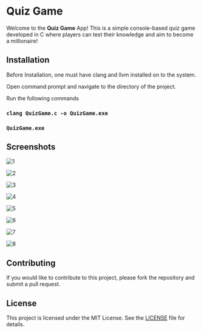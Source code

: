 # Quiz Game

Welcome to the **Quiz Game** App! This is a simple console-based quiz game developed in C where players can test their knowledge and aim to become a millionaire!

## Installation

Before Installation, one must have clang and llvm installed on to the system.  

Open command prompt and navigate to the directory of the project.  

Run the following commands  
### `clang QuizGame.c -o QuizGame.exe`

### `QuizGame.exe`

## Screenshots

![1](https://github.com/pillaiganeshmohan/Quiz-Game/assets/68379838/4cb5c509-1d50-4491-9af0-89e9daf44d37)

![2](https://github.com/pillaiganeshmohan/Quiz-Game/assets/68379838/0d8bb98c-3d56-42fe-8149-1691140fc7d9)

![3](https://github.com/pillaiganeshmohan/Quiz-Game/assets/68379838/8a13f8ef-fabe-49ac-8ca9-25c4c6a99208)

![4](https://github.com/pillaiganeshmohan/Quiz-Game/assets/68379838/305586f7-8ace-4e44-993c-0c66534259bd)

![5](https://github.com/pillaiganeshmohan/Quiz-Game/assets/68379838/080a1621-474e-4b35-b615-991d343c95a6)

![6](https://github.com/pillaiganeshmohan/Quiz-Game/assets/68379838/a6494185-086a-4715-aa49-3996fe8187d5)

![7](https://github.com/pillaiganeshmohan/Quiz-Game/assets/68379838/b878a543-f9ef-4488-b082-7cde74b436b1)

![8](https://github.com/pillaiganeshmohan/Quiz-Game/assets/68379838/4fba9396-98fe-45a6-8e2e-78a547494916)

## Contributing
If you would like to contribute to this project, please fork the repository and submit a pull request.

## License
This project is licensed under the MIT License. See the [LICENSE](./LICENSE) file for details.
